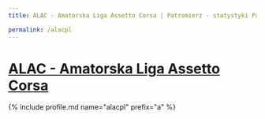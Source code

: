 ```yaml
---
title: ALAC - Amatorska Liga Assetto Corsa | Patromierz - statystyki Patronite.pl

permalink: /alacpl
---
```


# [ALAC - Amatorska Liga Assetto Corsa](https://patronite.pl/alacpl)

{% include profile.md name="alacpl" prefix="a" %}
